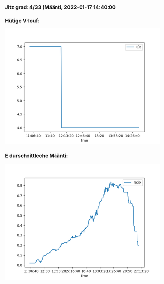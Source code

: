### Jitz grad: 4/33 (Määnti, 2022-01-17 14:40:00

### Hütige Vrlouf:
![Graph](Today.png)

### E durschnittleche Määnti:
![Graph](Määnti.png)